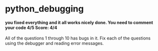 # python_debugging
#### you fixed everything and it all works nicely done. You need to comment your code 4/5 Score: 4/4
All of the questions 1 through 10 has bugs in it. Fix each of the questions using the debugger and reading error messages.
